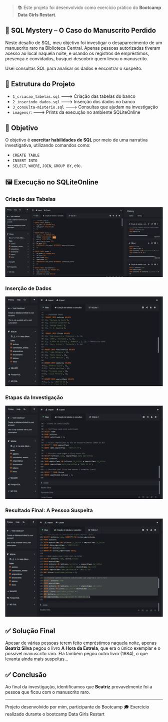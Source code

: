 > 📚 Este projeto foi desenvolvido como exercício prático do **Bootcamp Data Girls Restart**.

## 🧩 SQL Mystery – O Caso do Manuscrito Perdido

Neste desafio de SQL, meu objetivo foi investigar o desaparecimento de um manuscrito raro na Biblioteca Central.
Apenas pessoas autorizadas tiveram acesso ao local naquela noite, e usando os registros de empréstimos, presença e convidados, busquei descobrir quem levou o manuscrito.

Usei consultas SQL para analisar os dados e encontrar o suspeito.

## 📁 Estrutura do Projeto

- `1_criacao_tabelas.sql`   ---> Criação das tabelas do banco
- `2_inserindo_dados.sql`   ---> Inserção dos dados no banco
- `3_consulta-misterio.sql` ---> Consultas que ajudam na investigação
- `imagens/`:               ---> Prints da execução no ambiente SQLiteOnline

## 🧩 Objetivo

O objetivo é **exercitar habilidades de SQL** por meio de uma narrativa investigativa, utilizando comandos como:

- `CREATE TABLE`
- `INSERT INTO`
- `SELECT`, `WHERE`, `JOIN`, `GROUP BY`, etc.

## 🖼️ Execução no SQLiteOnline

### Criação das Tabelas

![Criação das Tabelas](imagens/print_criacao_tabelas.png)

### Inserção de Dados

![Inserção de Dados](imagens/print_inserindo_dados.png)

### Etapas da Investigação

![Etapas da Investigação](imagens/print_etapas_investigacao.png)

### Resultado Final: A Pessoa Suspeita

![Suspeita Final](imagens/print_final_suspeita_beatriz.png)

## ✅ Solução Final

Apesar de várias pessoas terem feito empréstimos naquela noite, apenas **Beatriz Silva** pegou o livro **A Hora da Estrela**, que era o único exemplar e o possível manuscrito raro. Ela também pegou outro livro (1984), o que levanta ainda mais suspeitas...

## ✅ Conclusão

Ao final da investigação, identificamos que **Beatriz** provavelmente foi a pessoa que ficou com o manuscrito raro.

---

Projeto desenvolvido por mim, participante do Bootcamp 
🎓 Exercício realizado durante o bootcamp Data Girls Restart
